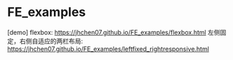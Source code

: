 # FE_examples
[demo]
flexbox: https://jhchen07.github.io/FE_examples/flexbox.html
左侧固定，右侧自适应的两栏布局: https://jhchen07.github.io/FE_examples/leftfixed_rightresponsive.html